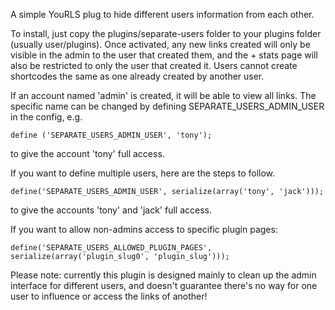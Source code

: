 A simple YouRLS plug to hide different users information from each other. 

To install, just copy the plugins/separate-users folder to your plugins folder (usually user/plugins). Once activated, any new links created will only be visible in the admin to the user that created them, and the + stats page will also be restricted to only the user that created it. Users cannot create shortcodes the same as one already created by another user. 

If an account named 'admin' is created, it will be able to view all links. The specific name can be changed by defining SEPARATE_USERS_ADMIN_USER in the config, e.g. 

    define ('SEPARATE_USERS_ADMIN_USER', 'tony');

to give the account 'tony' full access.


If you want to define multiple users, here are the steps to follow.

    define('SEPARATE_USERS_ADMIN_USER', serialize(array('tony', 'jack')));

to give the accounts 'tony' and 'jack' full access.


If you want to allow non-admins access to specific plugin pages:

    define('SEPARATE_USERS_ALLOWED_PLUGIN_PAGES', serialize(array('plugin_slug0', 'plugin_slug')));

Please note: currently this plugin is designed mainly to clean up the admin interface for different users, and doesn't guarantee there's no way for one user to influence or access the links of another!  
